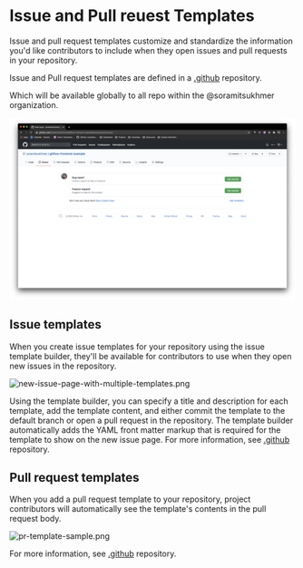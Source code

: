# Issue and Pull reuest Templates

Issue and pull request templates customize and standardize the information you'd like contributors to include when they open issues and pull requests in your repository.

Issue and Pull request templates are defined in a [.github][soramitsukhmer-github] repository.

Which will be available globally to all repo within the @soramitsukhmer organization.

![issue_templates.png](assets/issue_templates.png)

## Issue templates

When you create issue templates for your repository using the issue template builder, they'll be available for contributors to use when they open new issues in the repository.

![new-issue-page-with-multiple-templates.png](https://docs.github.com/assets/images/help/issues/new-issue-page-with-multiple-templates.png)

Using the template builder, you can specify a title and description for each template, add the template content, and either commit the template to the default branch or open a pull request in the repository. The template builder automatically adds the YAML front matter markup that is required for the template to show on the new issue page. For more information, see [.github][soramitsukhmer-github] repository.

## Pull request templates

When you add a pull request template to your repository, project contributors will automatically see the template's contents in the pull request body.

![pr-template-sample.png](https://docs.github.com/assets/images/help/pull_requests/pr-template-sample.png)

For more information, see [.github][soramitsukhmer-github] repository.

<!-- variables -->
[soramitsukhmer-github]: https://github.com/soramitsukhmer/.github
